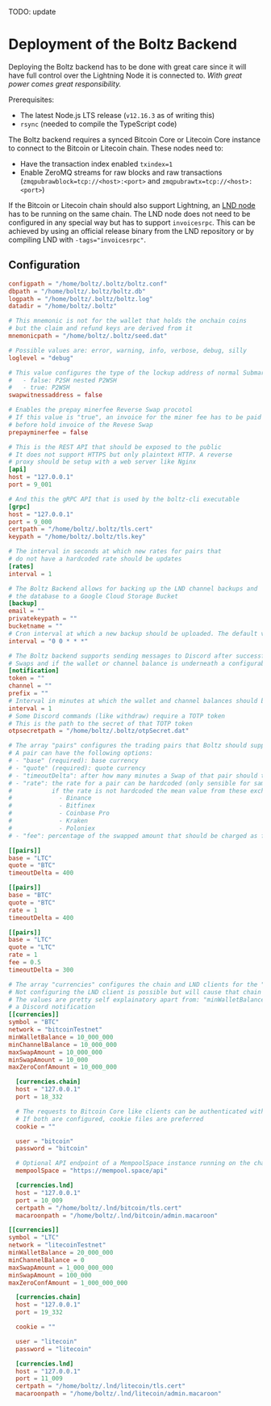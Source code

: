 TODO: update

# Deployment of the Boltz Backend

Deploying the Boltz backend has to be done with great care since it will have full control over the Lightning Node it is connected to. *With great power comes great responsibility.*

Prerequisites:

* The latest Node.js LTS release (`v12.16.3` as of writing this)
* `rsync` (needed to compile the TypeScript code)

The Boltz backend requires a synced Bitcoin Core or Litecoin Core instance to connect to the Bitcoin or Litecoin chain. These nodes need to:

* Have the transaction index enabled `txindex=1`
* Enable ZeroMQ streams for raw blocks and raw transactions (`zmqpubrawblock=tcp://<host>:<port>` and `zmqpubrawtx=tcp://<host>:<port>`)

If the Bitcoin or Litecoin chain should also support Lightning, an [LND node](https://github.com/LightningNetwork/lnd) has to be running on the same chain. The LND node does not need to be configured in any special way but has to support `invoicesrpc`. This can be achieved by using an official release binary from the LND repository or by compiling LND with `-tags="invoicesrpc"`.

## Configuration

```toml
configpath = "/home/boltz/.boltz/boltz.conf"
dbpath = "/home/boltz/.boltz/boltz.db"
logpath = "/home/boltz/.boltz/boltz.log"
datadir = "/home/boltz/.boltz"

# This mnemonic is not for the wallet that holds the onchain coins
# but the claim and refund keys are derived from it
mnemonicpath = "/home/boltz/.boltz/seed.dat"

# Possible values are: error, warning, info, verbose, debug, silly
loglevel = "debug"

# This value configures the type of the lockup address of normal Submarine Swaps:
#   - false: P2SH nested P2WSH
#   - true: P2WSH
swapwitnessaddress = false

# Enables the prepay minerfee Reverse Swap procotol
# If this value is "true", an invoice for the miner fee has to be paid
# before hold invoice of the Revese Swap
prepayminerfee = false

# This is the REST API that should be exposed to the public
# It does not support HTTPS but only plaintext HTTP. A reverse
# proxy should be setup with a web server like Nginx
[api]
host = "127.0.0.1"
port = 9_001

# And this the gRPC API that is used by the boltz-cli executable
[grpc]
host = "127.0.0.1"
port = 9_000
certpath = "/home/boltz/.boltz/tls.cert"
keypath = "/home/boltz/.boltz/tls.key"

# The interval in seconds at which new rates for pairs that
# do not have a hardcoded rate should be updates
[rates]
interval = 1

# The Boltz Backend allows for backing up the LND channel backups and
# the database to a Google Cloud Storage Bucket
[backup]
email = ""
privatekeypath = ""
bucketname = ""
# Cron interval at which a new backup should be uploaded. The default value is daily
interval = "0 0 * * *"

# The Boltz backend supports sending messages to Discord after successful and failed
# Swaps and if the wallet or channel balance is underneath a configurable threshold 
[notification]
token = ""
channel = ""
prefix = ""
# Interval in minutes at which the wallet and channel balances should be checked 
interval = 1
# Some Discord commands (like withdraw) require a TOTP token
# This is the path to the secret of that TOTP token
otpsecretpath = "/home/boltz/.boltz/otpSecret.dat"

# The array "pairs" configures the trading pairs that Boltz should support
# A pair can have the following options:
# - "base" (required): base currency
# - "quote" (required): quote currency
# - "timeoutDelta": after how many minutes a Swap of that pair should timeout
# - "rate": the rate for a pair can be hardcoded (only sensible for same currency pairs);  
#           if the rate is not hardcoded the mean value from these exchanges will be used:
#             - Binance
#             - Bitfinex 
#             - Coinbase Pro
#             - Kraken
#             - Poloniex
# - "fee": percentage of the swapped amount that should be charged as fee

[[pairs]]
base = "LTC"
quote = "BTC"
timeoutDelta = 400

[[pairs]]
base = "BTC"
quote = "BTC"
rate = 1
timeoutDelta = 400

[[pairs]]
base = "LTC"
quote = "LTC"
rate = 1
fee = 0.5
timeoutDelta = 300

# The array "currencies" configures the chain and LND clients for the "pairs"
# Not configuring the LND client is possible but will cause that chain not to support Lightning
# The values are pretty self explainatory apart from: "minWalletBalance" and "minChannelBalance" which trigger
# a Discord notification
[[currencies]]
symbol = "BTC"
network = "bitcoinTestnet"
minWalletBalance = 10_000_000
minChannelBalance = 10_000_000
maxSwapAmount = 10_000_000
minSwapAmount = 10_000
maxZeroConfAmount = 10_000_000

  [currencies.chain]
  host = "127.0.0.1"
  port = 18_332

  # The requests to Bitcoin Core like clients can be authenticated with cookie files or user/password
  # If both are configured, cookie files are preferred
  cookie = ""

  user = "bitcoin"
  password = "bitcoin"

  # Optional API endpoint of a MempoolSpace instance running on the chain of the configured client
  mempoolSpace = "https://mempool.space/api"

  [currencies.lnd]
  host = "127.0.0.1"
  port = 10_009
  certpath = "/home/boltz/.lnd/bitcoin/tls.cert"
  macaroonpath = "/home/boltz/.lnd/bitcoin/admin.macaroon"

[[currencies]]
symbol = "LTC"
network = "litecoinTestnet"
minWalletBalance = 20_000_000
minChannelBalance = 0
maxSwapAmount = 1_000_000_000
minSwapAmount = 100_000
maxZeroConfAmount = 1_000_000_000

  [currencies.chain]
  host = "127.0.0.1"
  port = 19_332

  cookie = ""

  user = "litecoin"
  password = "litecoin"

  [currencies.lnd]
  host = "127.0.0.1"
  port = 11_009
  certpath = "/home/boltz/.lnd/litecoin/tls.cert"
  macaroonpath = "/home/boltz/.lnd/litecoin/admin.macaroon"
```
